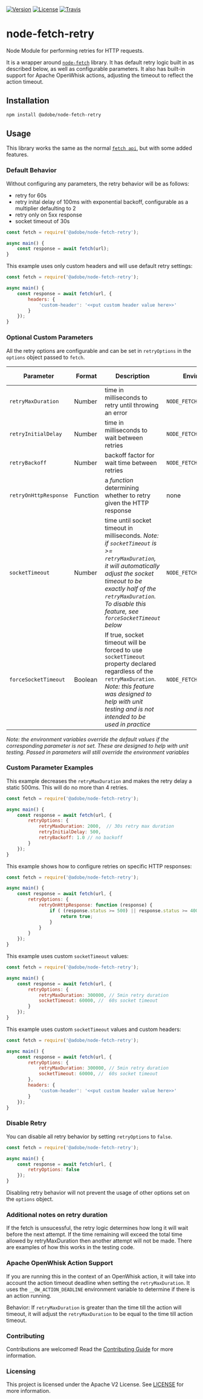 [![Version](https://img.shields.io/npm/v/@adobe/node-fetch-retry.svg)](https://npmjs.org/package/@adobe/node-fetch-retry)
[![License](https://img.shields.io/badge/license-Apache--2.0-blue.svg)](http://www.apache.org/licenses/LICENSE-2.0)
[![Travis](https://travis-ci.com/adobe/node-fetch-retry.svg?branch=master)](https://travis-ci.com/adobe/node-fetch-retry)

# node-fetch-retry

Node Module for performing retries for HTTP requests.

It is a wrapper around [`node-fetch`](https://github.com/node-fetch/node-fetch) library. It has default retry logic built in as described below, as well as configurable parameters. It also has built-in support for Apache OpenWhisk actions, adjusting the timeout to reflect the action timeout.

## Installation

```bash
npm install @adobe/node-fetch-retry
```

## Usage

This library works the same as the normal [`fetch api`](https://developer.mozilla.org/en-US/docs/Web/API/Fetch_API), but with some added features. 

### Default Behavior

Without configuring any parameters, the retry behavior will be as follows:
- retry for 60s
- retry inital delay of 100ms with exponential backoff, configurable as a multiplier defaulting to 2
- retry only on 5xx response
- socket timeout of 30s
```js
const fetch = require('@adobe/node-fetch-retry');

async main() {
    const response = await fetch(url);
}
```

This example uses only custom headers and will use default retry settings:

```js
const fetch = require('@adobe/node-fetch-retry');

async main() {
    const response = await fetch(url, {
        headers: {
            'custom-header': '<<put custom header value here>>'
        }
    });
}
```

### Optional Custom Parameters

All the retry options are configurable and can be set in `retryOptions` in the `options` object passed to `fetch`.

| Parameter | Format | Description | Environment variable | Default Value |
| --------- | ------ | ----------- | -------------------- | ------------- |
| `retryMaxDuration` | Number | time in milliseconds to retry until throwing an error | `NODE_FETCH_RETRY_MAX_RETRY` | 60000 ms |
| `retryInitialDelay` | Number | time in milliseconds to wait between retries |`NODE_FETCH_RETRY_INITIAL_WAIT` | 100 ms |
| `retryBackoff` | Number | backoff factor for wait time between retries | `NODE_FETCH_RETRY_BACKOFF` | 2.0 |
| `retryOnHttpResponse` | Function | a *function* determining whether to retry given the HTTP response | none | retry on all 5xx errors|
| `socketTimeout` | Number | time until socket timeout in milliseconds. _Note: if `socketTimeout` is >= `retryMaxDuration`, it will automatically adjust the socket timeout to be exactly half of the `retryMaxDuration`. To disable this feature, see `forceSocketTimeout` below_ | `NODE_FETCH_RETRY_SOCKET_TIMEOUT` | 30000 ms |
| `forceSocketTimeout` | Boolean | If true, socket timeout will be forced to use `socketTimeout` property declared regardless of the `retryMaxDuration`. _Note: this feature was designed to help with unit testing and is not intended to be used in practice_ | `NODE_FETCH_RETRY_FORCE_TIMEOUT` | false |

_Note: the environment variables override the default values if the corresponding parameter is not set. These are designed to help with unit testing. Passed in parameters will still override the environment variables_

### Custom Parameter Examples

This example decreases the `retryMaxDuration` and makes the retry delay a static 500ms. This will do no more than 4 retries.
```js
const fetch = require('@adobe/node-fetch-retry');

async main() {
    const response = await fetch(url, {
        retryOptions: {
            retryMaxDuration: 2000,  // 30s retry max duration
            retryInitialDelay: 500,
            retryBackoff: 1.0 // no backoff
        }
    });
}
```

This example shows how to configure retries on specific HTTP responses:

```js
const fetch = require('@adobe/node-fetch-retry');

async main() {
    const response = await fetch(url, {
        retryOptions: {
            retryOnHttpResponse: function (response) {
                if ( (response.status >= 500) || response.status >= 400) { // retry on all 5xx and all 4xx errors
                    return true;
                }
            }
        }
    });
}
```

This example uses custom `socketTimeout` values:

```js
const fetch = require('@adobe/node-fetch-retry');

async main() {
    const response = await fetch(url, {
        retryOptions: {
            retryMaxDuration: 300000, // 5min retry duration
            socketTimeout: 60000, //  60s socket timeout
        }
    });
}
```

This example uses custom `socketTimeout` values and custom headers:

```js
const fetch = require('@adobe/node-fetch-retry');

async main() {
    const response = await fetch(url, {
        retryOptions: {
            retryMaxDuration: 300000, // 5min retry duration
            socketTimeout: 60000, //  60s socket timeout
        },
        headers: {
            'custom-header': '<<put custom header value here>>'
        }
    });
}
```


### Disable Retry

You can disable all retry behavior by setting `retryOptions` to `false`.

```js
const fetch = require('@adobe/node-fetch-retry');

async main() {
    const response = await fetch(url, {
        retryOptions: false
    });
}
```

Disabling retry behavior will not prevent the usage of other options set on the `options` object.

### Additional notes on retry duration

If the fetch is unsucessful, the retry logic determines how long it will wait before the next attempt.  If the time remaining will exceed the total time allowed by retryMaxDuration then another attempt will not be made.  There are examples of how this works in the testing code.

### Apache OpenWhisk Action Support

If you are running this in the context of an OpenWhisk action, it will take into account the action timeout deadline when setting the `retryMaxDuration`. It uses the `__OW_ACTION_DEADLINE` environment variable to determine if there is an action running.

Behavior:
If `retryMaxDuration` is greater than the time till the action will timeout, it will adjust the `retryMaxDuration` to be equal to the time till action timeout.

### Contributing
Contributions are welcomed! Read the [Contributing Guide](./.github/CONTRIBUTING.md) for more information.

### Licensing
This project is licensed under the Apache V2 License. See [LICENSE](LICENSE) for more information.
